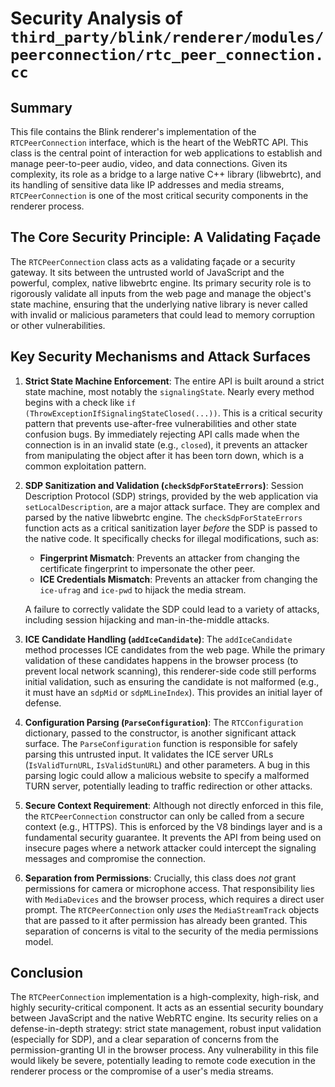 # Security Analysis of `third_party/blink/renderer/modules/peerconnection/rtc_peer_connection.cc`

## Summary

This file contains the Blink renderer's implementation of the `RTCPeerConnection` interface, which is the heart of the WebRTC API. This class is the central point of interaction for web applications to establish and manage peer-to-peer audio, video, and data connections. Given its complexity, its role as a bridge to a large native C++ library (libwebrtc), and its handling of sensitive data like IP addresses and media streams, `RTCPeerConnection` is one of the most critical security components in the renderer process.

## The Core Security Principle: A Validating Façade

The `RTCPeerConnection` class acts as a validating façade or a security gateway. It sits between the untrusted world of JavaScript and the powerful, complex, native libwebrtc engine. Its primary security role is to rigorously validate all inputs from the web page and manage the object's state machine, ensuring that the underlying native library is never called with invalid or malicious parameters that could lead to memory corruption or other vulnerabilities.

## Key Security Mechanisms and Attack Surfaces

1.  **Strict State Machine Enforcement**:
    The entire API is built around a strict state machine, most notably the `signalingState`. Nearly every method begins with a check like `if (ThrowExceptionIfSignalingStateClosed(...))`. This is a critical security pattern that prevents use-after-free vulnerabilities and other state confusion bugs. By immediately rejecting API calls made when the connection is in an invalid state (e.g., `closed`), it prevents an attacker from manipulating the object after it has been torn down, which is a common exploitation pattern.

2.  **SDP Sanitization and Validation (`checkSdpForStateErrors`)**:
    Session Description Protocol (SDP) strings, provided by the web application via `setLocalDescription`, are a major attack surface. They are complex and parsed by the native libwebrtc engine. The `checkSdpForStateErrors` function acts as a critical sanitization layer *before* the SDP is passed to the native code. It specifically checks for illegal modifications, such as:
    *   **Fingerprint Mismatch**: Prevents an attacker from changing the certificate fingerprint to impersonate the other peer.
    *   **ICE Credentials Mismatch**: Prevents an attacker from changing the `ice-ufrag` and `ice-pwd` to hijack the media stream.

    A failure to correctly validate the SDP could lead to a variety of attacks, including session hijacking and man-in-the-middle attacks.

3.  **ICE Candidate Handling (`addIceCandidate`)**:
    The `addIceCandidate` method processes ICE candidates from the web page. While the primary validation of these candidates happens in the browser process (to prevent local network scanning), this renderer-side code still performs initial validation, such as ensuring the candidate is not malformed (e.g., it must have an `sdpMid` or `sdpMLineIndex`). This provides an initial layer of defense.

4.  **Configuration Parsing (`ParseConfiguration`)**:
    The `RTCConfiguration` dictionary, passed to the constructor, is another significant attack surface. The `ParseConfiguration` function is responsible for safely parsing this untrusted input. It validates the ICE server URLs (`IsValidTurnURL`, `IsValidStunURL`) and other parameters. A bug in this parsing logic could allow a malicious website to specify a malformed TURN server, potentially leading to traffic redirection or other attacks.

5.  **Secure Context Requirement**:
    Although not directly enforced in this file, the `RTCPeerConnection` constructor can only be called from a secure context (e.g., HTTPS). This is enforced by the V8 bindings layer and is a fundamental security guarantee. It prevents the API from being used on insecure pages where a network attacker could intercept the signaling messages and compromise the connection.

6.  **Separation from Permissions**:
    Crucially, this class does *not* grant permissions for camera or microphone access. That responsibility lies with `MediaDevices` and the browser process, which requires a direct user prompt. The `RTCPeerConnection` only *uses* the `MediaStreamTrack` objects that are passed to it after permission has already been granted. This separation of concerns is vital to the security of the media permissions model.

## Conclusion

The `RTCPeerConnection` implementation is a high-complexity, high-risk, and highly security-critical component. It acts as an essential security boundary between JavaScript and the native WebRTC engine. Its security relies on a defense-in-depth strategy: strict state management, robust input validation (especially for SDP), and a clear separation of concerns from the permission-granting UI in the browser process. Any vulnerability in this file would likely be severe, potentially leading to remote code execution in the renderer process or the compromise of a user's media streams.